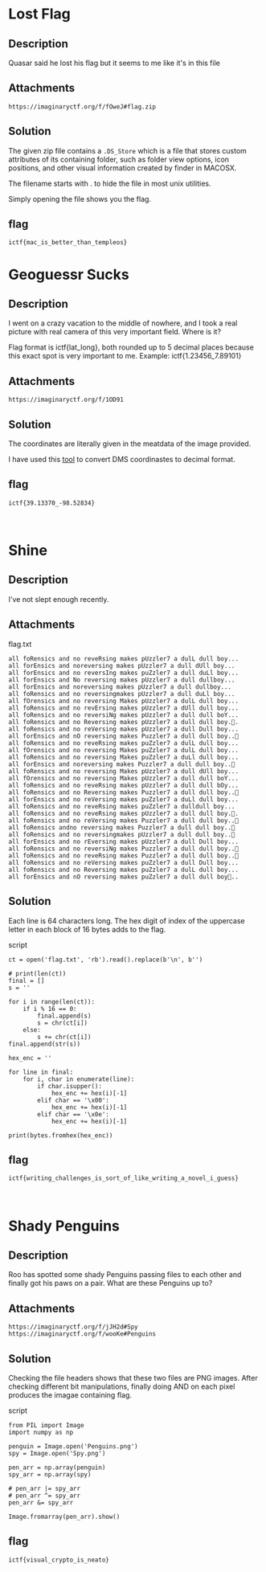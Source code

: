 # Lost Flag

## Description

Quasar said he lost his flag but it seems to me like it's in this file

## Attachments

`https://imaginaryctf.org/f/fOweJ#flag.zip`

## Solution

The given zip file contains a `.DS_Store` which is a file that stores custom attributes of its containing folder, such as folder view options, icon positions, and other visual information created by finder in MACOSX.

The filename starts with . to hide the file in most unix utilities.

Simply opening the file shows you the flag.

## flag

`ictf{mac_is_better_than_templeos}`


# Geoguessr Sucks

## Description

I went on a crazy vacation to the middle of nowhere, and I took a real picture with real camera of this very important field. Where is it?

Flag format is ictf{lat_long}, both rounded up to 5 decimal places because this exact spot is very important to me. Example: ictf{1.23456_7.89101}

## Attachments

`https://imaginaryctf.org/f/1OD91`

## Solution 

The coordinates are literally given in the meatdata of the image provided.

I have used this [tool](https://www.latlong.net/degrees-minutes-seconds-to-decimal-degrees) to convert DMS coordinastes to decimal format.

## flag

`ictf{39.13370_-98.52834}`

<br>

# Shine

## Description

I've not slept enough recently.

## Attachments

flag.txt

```
all foRensics and no reveRsing makes pUzzler7 a dulL dull boy...
all forEnsics and no reversing makes pUzzler7 a dull dUll boy...
all forEnsics and no reversIng makes puZzler7 a dull duLl boy...
all forEnsics and No reversing makes pUzzler7 a dull dull boy...
all forEnsics and no reversing makes pUzzler7 a dull dull boy...
all foRensics and no reversing makes pUzzler7 a dull duLl boy...
all fOrensics and no reversing Makes pUzzler7 a dulL dull boy...
all foRensics and no revErsing makes pUzzler7 a dUll dull boy...
all foRensics and no reversiNg makes pUzzler7 a dull dull boY...
all foRensics and no Reversing makes pUzzler7 a dull dull boy..
all foRensics and no reVersing makes pUzzler7 a dull Dull boy...
all forEnsics and nO reversing makes Puzzler7 a dull dull boy..
all foRensics and no reveRsing makes puZzler7 a dulL dull boy...
all fOrensics and no reversing Makes puZzler7 a dulL dull boy...
all foRensics and no reversing Makes puZzler7 a duLl dull boy...
all forEnsics and no reversing makes Puzzler7 a dull dull boy..
all foRensics and no reversing Makes pUzzler7 a dull dUll boy...
all fOrensics and no reversing Makes pUzzler7 a dull dull boY...
all foRensics and no reveRsing makes pUzzler7 a dull dull bOy...
all foRensics and no Reversing makes Puzzler7 a dull dull boy..
all forEnsics and no reVersing makes puZzler7 a duLl dull boy...
all foRensics and no reveRsing makes puZzler7 a dull dull boy...
all foRensics and no reveRsing makes pUzzler7 a dull dull boy..
all foRensics and no reVersing makes Puzzler7 a dull dull boy..
all foRensics and no reversing makes Puzzler7 a dull dull boy..
all foRensics and no reversing makes pUzzler7 a dull dull boy..
all forEnsics and no rEversing makes pUzzler7 a dull Dull boy...
all foRensics and no reversiNg makes Puzzler7 a dull dull boy..
all foRensics and no reveRsing makes Puzzler7 a dull dull boy..
all foRensics and no reVersing makes puZzler7 a dull Dull boy...
all foRensics and no Reversing makes puZzler7 a dulL dull boy...
all forEnsics and nO reversing makes puZzler7 a dull dull boy..
```

## Solution

Each line is 64 characters long. The hex digit of index of the uppercase letter in each block of 16 bytes adds to the flag.

script

```
ct = open('flag.txt', 'rb').read().replace(b'\n', b'')

# print(len(ct))
final = []
s = ''

for i in range(len(ct)):
    if i % 16 == 0:
        final.append(s)
        s = chr(ct[i])
    else:
        s += chr(ct[i])
final.append(str(s))

hex_enc = ''

for line in final:
    for i, char in enumerate(line):
        if char.isupper():
            hex_enc += hex(i)[-1]
        elif char == '\x00':
            hex_enc += hex(i)[-1]
        elif char == '\x0e':
            hex_enc += hex(i)[-1]

print(bytes.fromhex(hex_enc))
```

## flag

`ictf{writing_challenges_is_sort_of_like_writing_a_novel_i_guess}`

<br>

# Shady Penguins

## Description
Roo has spotted some shady Penguins passing files to each other and finally got his paws on a pair. What are these Penguins up to?

## Attachments
`https://imaginaryctf.org/f/jJH2d#Spy`
`https://imaginaryctf.org/f/wooKe#Penguins`

## Solution

Checking the file headers shows that these two files are PNG images.
After checking different bit manipulations, finally doing AND on each pixel produces the imagae containing flag.

script

```
from PIL import Image
import numpy as np

penguin = Image.open('Penguins.png')
spy = Image.open('Spy.png')

pen_arr = np.array(penguin)
spy_arr = np.array(spy)

# pen_arr |= spy_arr
# pen_arr ^= spy_arr
pen_arr &= spy_arr

Image.fromarray(pen_arr).show()
```

## flag

`ictf{visual_crypto_is_neato}`

<br>



